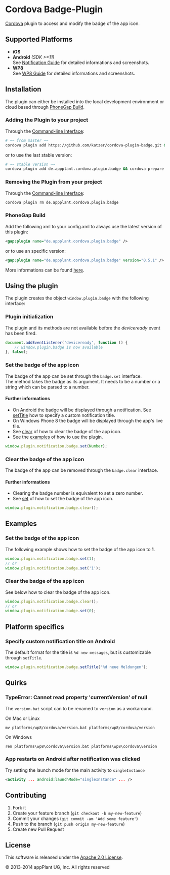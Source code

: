Cordova Badge-Plugin
====================

[Cordova][cordova] plugin to access and modify the badge of the app icon.


## Supported Platforms
- **iOS**
- **Android** *(SDK >=11)*<br>
See [Notification Guide][android_notification_guide] for detailed informations and screenshots.
- **WP8**<br>
See [WP8 Guide][wp8_notification_guide] for detailed informations and screenshots.


## Installation
The plugin can either be installed into the local development environment or cloud based through [PhoneGap Build][PGB].

### Adding the Plugin to your project
Through the [Command-line Interface][CLI]:
```bash
# ~~ from master ~~
cordova plugin add https://github.com/katzer/cordova-plugin-badge.git && cordova prepare
```
or to use the last stable version:
```bash
# ~~ stable version ~~
cordova plugin add de.appplant.cordova.plugin.badge && cordova prepare
```

### Removing the Plugin from your project
Through the [Command-line Interface][CLI]:
```bash
cordova plugin rm de.appplant.cordova.plugin.badge
```

### PhoneGap Build
Add the following xml to your config.xml to always use the latest version of this plugin:
```xml
<gap:plugin name="de.appplant.cordova.plugin.badge" />
```
or to use an specific version:
```xml
<gap:plugin name="de.appplant.cordova.plugin.badge" version="0.5.1" />
```
More informations can be found [here][PGB_plugin].


## Using the plugin
The plugin creates the object ```window.plugin.badge``` with the following interface:

### Plugin initialization
The plugin and its methods are not available before the *deviceready* event has been fired.

```javascript
document.addEventListener('deviceready', function () {
    // window.plugin.badge is now available
}, false);
```

### Set the badge of the app icon
The badge of the app can be set through the `badge.set` interface.<br>
The method takes the badge as its argument. It needs to be a number or a string which can be parsed to a number.

#### Further informations
- On Android the badge will be displayed through a notification. See [setTitle][set_title] how to specify a custom notification title.
- On Windows Phone 8 the badge will be displayed through the app's live tile.
- See [clear][clear] of how to clear the badge of the app icon.
- See the [examples][examples] of how to use the plugin.

```javascript
window.plugin.notification.badge.set(Number);
```

### Clear the badge of the app icon
The badge of the app can be removed through the `badge.clear` interface.

#### Further informations
- Clearing the badge number is equivalent to set a zero number.
- See [set][set] of how to set the badge of the app icon.

```javascript
window.plugin.notification.badge.clear();
```


##  Examples
### Set the badge of the app icon
The following example shows how to set the badge of the app icon to **1**.

```javascript
window.plugin.notification.badge.set(1);
// or
window.plugin.notification.badge.set('1');
```

### Clear the badge of the app icon
See below how to clear the badge of the app icon.

```javascript
window.plugin.notification.badge.clear();
// or
window.plugin.notification.badge.set(0);
```


## Platform specifics
### Specify custom notification title on Android
The default format for the title is `%d new messages`, but is customizable through `setTitle`.

```javascript
window.plugin.notification.badge.setTitle('%d neue Meldungen');
```

## Quirks
### TypeError: Cannot read property 'currentVersion' of null
The `version.bat` script can to be renamed to `version` as a workaround.

On Mac or Linux
```
mv platforms/wp8/cordova/version.bat platforms/wp8/cordova/version
```
On Windows
```
ren platforms\wp8\cordova\version.bat platforms\wp8\cordova\version
```

### App restarts on Android after notification was clicked
Try setting the launch mode for the main activity to `singleInstance`
```xml
<activity ... android:launchMode="singleInstance" ... />
```


## Contributing

1. Fork it
2. Create your feature branch (`git checkout -b my-new-feature`)
3. Commit your changes (`git commit -am 'Add some feature'`)
4. Push to the branch (`git push origin my-new-feature`)
5. Create new Pull Request


## License

This software is released under the [Apache 2.0 License][apache2_license].

© 2013-2014 appPlant UG, Inc. All rights reserved


[cordova]: https://cordova.apache.org
[android_notification_guide]: http://developer.android.com/guide/topics/ui/notifiers/notifications.html
[wp8_notification_guide]: http://msdn.microsoft.com/en-us/library/windowsphone/develop/hh202948.aspx
[CLI]: http://cordova.apache.org/docs/en/3.0.0/guide_cli_index.md.html#The%20Command-line%20Interface
[PGB]: http://docs.build.phonegap.com/en_US/3.3.0/index.html
[PGB_plugin]: https://build.phonegap.com/plugins/416
[set]: #set_the_badge_of_the_app_icon
[clear]: #clear_the_badge_of_the_app_icon
[examples]: #examples
[set_title]: specify_custom_notification_title_on_android

[apache2_license]: http://opensource.org/licenses/Apache-2.0
